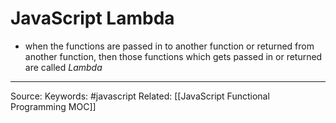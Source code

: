 # JavaScript Lambda
- when the functions are passed in to another function or returned from another function, then those functions which gets passed in or returned are called *Lambda*
---
Source:
Keywords: #javascript 
Related: [[JavaScript Functional Programming MOC]]